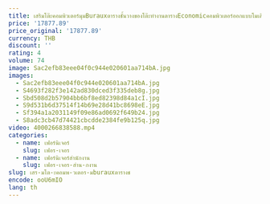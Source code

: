 ```yaml
---
title: เสริมโต๊ะคอมพิวเตอร์มุมBurauxตารางชั้นวางของโต๊ะทํางานตารางEconomicคอมพิวเตอร์ออกแบบโมเดิร์นเฟอร์นิเจอร์Mesa
price: '17877.89'
price_original: '17877.89'
currency: THB
discount: ''
rating: 4
volume: 74
image: Sac2efb83eee04f0c944e020601aa714bA.jpg
images:
  - Sac2efb83eee04f0c944e020601aa714bA.jpg
  - S4693f282f3e142ad830dced3f335deb8g.jpg
  - Sbd508d2b57904bb6bf8ed82398d84a1cI.jpg
  - S9d531b6d37514f14b69e28d41bc8698eE.jpg
  - Sf394a1a2031149f09e86ad0692f649b24.jpg
  - S8adc3cb47d74421cbcdde2384fe9b125q.jpg
video: 4000266838588.mp4
categories:
  - name: เฟอร์นิเจอร์
    slug: เฟอร-เจอร
  - name: เฟอร์นิเจอร์สำนักงาน
    slug: เฟอร-เจอร-สำน-กงาน
slug: เสร-มโต-ะคอมพ-วเตอร-มburauxตารางช
encode: ooU6mIO
lang: th
---
```

  
